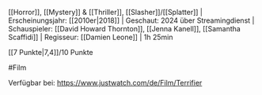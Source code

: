 
[[Horror]], [[Mystery]] & [[Thriller]], [[Slasher]]/[[Splatter]] | Erscheinungsjahr: [[2010er|2018]] | Geschaut: 2024 über Streamingdienst | Schauspieler: [[David Howard Thornton]], [[Jenna Kanell]], [[Samantha Scaffidi]] | Regisseur: [[Damien Leone]] | 1h 25min

[[7 Punkte|7,4]]/10 Punkte


#Film

Verfügbar bei: https://www.justwatch.com/de/Film/Terrifier